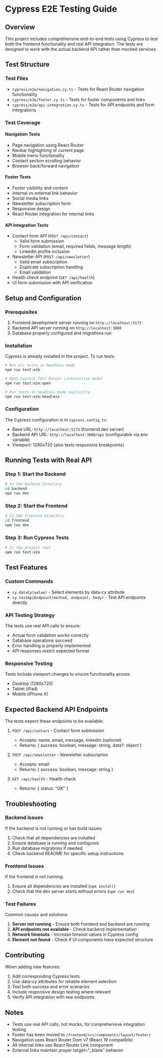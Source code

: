 # Cypress E2E Testing Guide

## Overview

This project includes comprehensive end-to-end tests using Cypress to test both the frontend functionality and real API integration. The tests are designed to work with the actual backend API rather than mocked services.

## Test Structure

### Test Files
- `cypress/e2e/navigation.cy.ts` - Tests for React Router navigation functionality
- `cypress/e2e/footer.cy.ts` - Tests for footer components and links
- `cypress/e2e/api-integration.cy.ts` - Tests for API endpoints and form integrations

### Test Coverage

#### Navigation Tests
- Page navigation using React Router
- Navbar highlighting of current page
- Mobile menu functionality
- Contact section scrolling behavior
- Browser back/forward navigation

#### Footer Tests  
- Footer visibility and content
- Internal vs external link behavior
- Social media links
- Newsletter subscription form
- Responsive design
- React Router integration for internal links

#### API Integration Tests
- Contact form API (`POST /api/contact`)
  - Valid form submission
  - Form validation (email, required fields, message length)
  - LinkedIn profile inclusion
- Newsletter API (`POST /api/newsletter`)
  - Valid email subscription
  - Duplicate subscription handling
  - Email validation
- Health check endpoint (`GET /api/health`)
- UI form submission with API verification

## Setup and Configuration

### Prerequisites
1. Frontend development server running on `http://localhost:5173`
2. Backend API server running on `http://localhost:3000`
3. Database properly configured and migrations run

### Installation
Cypress is already installed in the project. To run tests:

```bash
# Run all tests in headless mode
npm run test:e2e

# Open Cypress Test Runner (interactive mode)
npm run test:e2e:open

# Run tests in headless mode explicitly
npm run test:e2e:headless
```

### Configuration
The Cypress configuration is in `cypress.config.ts`:
- Base URL: `http://localhost:5173` (frontend dev server)
- Backend API URL: `http://localhost:3000/api` (configurable via env variable)
- Viewport: 1280x720 (also tests responsive breakpoints)

## Running Tests with Real API

### Step 1: Start the Backend
```bash
# In the backend directory
cd backend
npm run dev
```

### Step 2: Start the Frontend
```bash
# In the frontend directory  
cd frontend
npm run dev
```

### Step 3: Run Cypress Tests
```bash
# In the project root
npm run test:e2e
```

## Test Features

### Custom Commands
- `cy.dataCy(value)` - Select elements by data-cy attribute
- `cy.testApiEndpoint(method, endpoint, body)` - Test API endpoints directly

### API Testing Strategy
The tests use real API calls to ensure:
- Actual form validation works correctly
- Database operations succeed
- Error handling is properly implemented
- API responses match expected format

### Responsive Testing
Tests include viewport changes to ensure functionality across:
- Desktop (1280x720)
- Tablet (iPad)
- Mobile (iPhone X)

## Expected Backend API Endpoints

The tests expect these endpoints to be available:

1. `POST /api/contact` - Contact form submission
   - Accepts: name, email, message, linkedin (optional)
   - Returns: { success: boolean, message: string, data?: object }

2. `POST /api/newsletter` - Newsletter subscription  
   - Accepts: email
   - Returns: { success: boolean, message: string }

3. `GET /api/health` - Health check
   - Returns: { status: "OK" }

## Troubleshooting

### Backend Issues
If the backend is not running or has build issues:
1. Check that all dependencies are installed
2. Ensure database is running and configured
3. Run database migrations if needed
4. Check backend README for specific setup instructions

### Frontend Issues
If the frontend is not running:
1. Ensure all dependencies are installed (`npm install`)
2. Check that the dev server starts without errors (`npm run dev`)

### Test Failures
Common causes and solutions:
1. **Server not running** - Ensure both frontend and backend are running
2. **API endpoints not available** - Check backend implementation
3. **Network timeouts** - Increase timeout values in Cypress config
4. **Element not found** - Check if UI components have expected structure

## Contributing

When adding new features:
1. Add corresponding Cypress tests
2. Use data-cy attributes for reliable element selection  
3. Test both success and error scenarios
4. Include responsive design testing where relevant
5. Verify API integration with real endpoints

## Notes

- Tests use real API calls, not mocks, for comprehensive integration testing
- Footer has been moved to `/frontend/src/components/layout/footer/`
- Navigation uses React Router Dom v7 (React 19 compatible)
- All internal links use React Router Link component
- External links maintain proper target="_blank" behavior